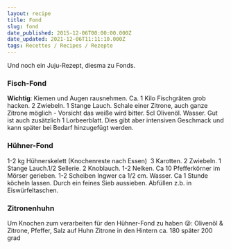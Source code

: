 ```yaml
---
layout: recipe
title: Fond
slug: fond
date_published: 2015-12-06T00:00:00.000Z
date_updated: 2021-12-06T11:11:10.000Z
tags: Recettes / Recipes / Rezepte
---
```


Und noch ein Juju-Rezept, diesma zu Fonds.

### Fisch-Fond

**Wichtig**: Kiemen und Augen rausnehmen. Ca. 1 Kilo Fischgräten grob hacken. 2 Zwiebeln. 1 Stange Lauch. Schale einer Zitrone, auch ganze Zitrone möglich - Vorsicht das weiße wird bitter. 5cl Olivenöl. Wasser. Gut ist auch zusätzlich 1 Lorbeerblatt. Dies gibt aber intensiven Geschmack und kann später bei Bedarf hinzugefügt werden. 

### Hühner-Fond

1-2 kg Hühnerskelett (Knochenreste nach Essen)  3 Karotten. 2 Zwiebeln. 1 Stange Lauch.1/2 Sellerie. 2 Knoblauch. 1-2 Nelken. Ca 10 Pfefferkörner im Mörser gerieben. 1-2 Scheiben Ingwer ca 1/2 cm. Wasser. Ca 1 Stunde köcheln lassen. Durch ein feines Sieb aussieben. Abfüllen z.b. in Eiswürfeltaschen.

### Zitronenhuhn

Um Knochen zum verarbeiten für den Hühner-Fond zu haben 😜: Olivenöl & Zitrone, Pfeffer, Salz auf Huhn Zitrone in den Hintern ca. 180 später 200 grad
